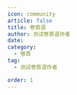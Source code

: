 ```yaml
---
icon: community
article: false
title: 卷首语
author: 测试卷首语作者
date: 
category:
  - 卷首
tag:
  - 测试卷首语作者

order: 1
---
```

<!-- more -->

<FakeAds />